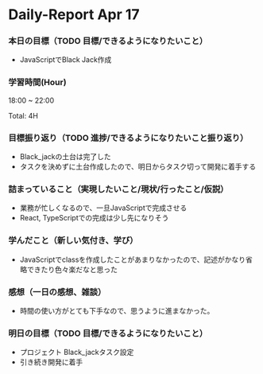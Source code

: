 # Daily-Report Apr 17

### 本日の目標（TODO 目標/できるようになりたいこと）
- JavaScriptでBlack Jack作成

### 学習時間(Hour)
18:00 ~ 22:00

Total: 4H


### 目標振り返り（TODO 進捗/できるようになりたいこと振り返り）
- Black_jackの土台は完了した
- タスクを決めずに土台作成したので、明日からタスク切って開発に着手する

### 詰まっていること（実現したいこと/現状/行ったこと/仮説）
- 業務が忙しくなるので、一旦JavaScriptで完成させる
- React, TypeScriptでの完成は少し先になりそう

### 学んだこと（新しい気付き、学び）
- JavaScriptでclassを作成したことがあまりなかったので、記述がかなり省略できたり色々楽だなと思った

### 感想（一日の感想、雑談）
- 時間の使い方がとても下手なので、思うように進まなかった。

### 明日の目標（TODO 目標/できるようになりたいこと）
- プロジェクト Black_jackタスク設定
- 引き続き開発に着手
